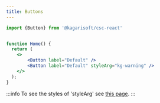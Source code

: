 ```yaml
---
title: Buttons
---
```

```jsx
import {Button} from '@kagarisoft/csc-react'
```

```jsx live  title="/src/pages/Home.jsx"

function Home() {
  return (
    <>
        <Button label="Default" />
        <Button label="Default" styleArg="kg-warning" />
    </>
  );
}

```
:::info
  To see the styles of 'styleArg' see [this page](https://classstyle.netlify.app/docs/Components/buttons#ampersand-modification-list).
:::